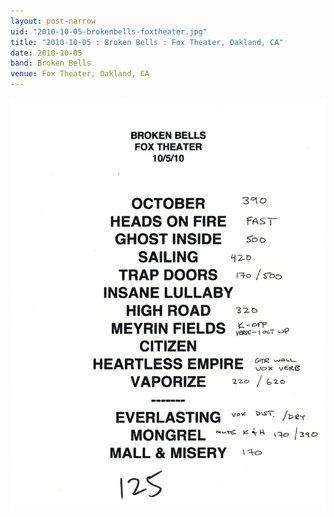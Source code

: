 ```yaml
---
layout: post-narrow
uid: "2010-10-05-brokenbells-foxtheater.jpg"
title: "2010-10-05 : Broken Bells : Fox Theater, Oakland, CA"
date: 2010-10-05
band: Broken Bells
venue: Fox Theater, Oakland, CA
---
```


<div class="showcase">
  <img src="/img/2010/10/20101005-BrokenBells-FoxTheater.jpg" alt="2010-10-05-brokenbells-foxtheater.jpg">
</div>
